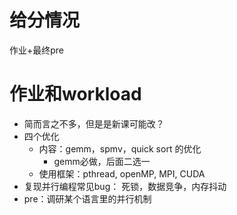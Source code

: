 
# 给分情况

作业+最终pre

# 作业和workload
- 简而言之不多，但是是新课可能改？
- 四个优化
    - 内容：gemm，spmv，quick sort 的优化
        - gemm必做，后面二选一
    - 使用框架：pthread, openMP, MPI, CUDA
- 复现并行编程常见bug： 死锁，数据竞争，内存抖动
- pre：调研某个语言里的并行机制

